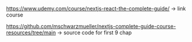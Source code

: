 https://www.udemy.com/course/nextjs-react-the-complete-guide/
-> link course

https://github.com/mschwarzmueller/nextjs-complete-guide-course-resources/tree/main
-> source code for first 9 chap
